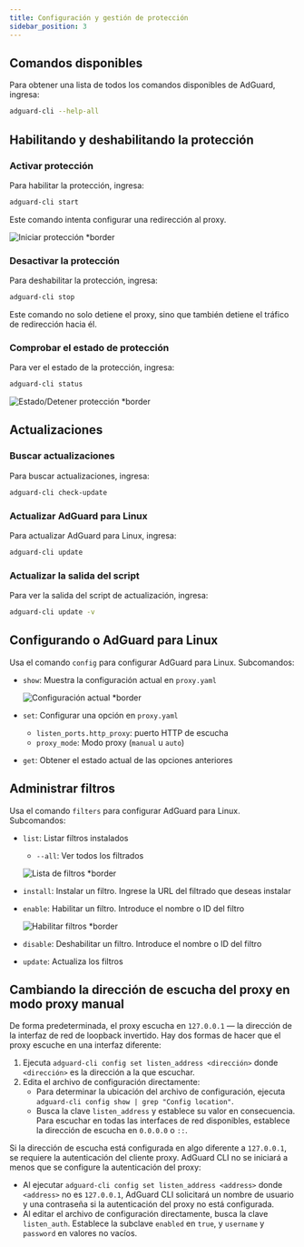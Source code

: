 ```yaml
---
title: Configuración y gestión de protección
sidebar_position: 3
---
```


## Comandos disponibles

Para obtener una lista de todos los comandos disponibles de AdGuard, ingresa:

```sh
adguard-cli --help-all
```

## Habilitando y deshabilitando la protección

### Activar protección

Para habilitar la protección, ingresa:

```sh
adguard-cli start
```

Este comando intenta configurar una redirección al proxy.

![Iniciar protección \*border](https://cdn.adtidy.org/content/Kb/ad_blocker/linux/start-protection.gif)

### Desactivar la protección

Para deshabilitar la protección, ingresa:

```sh
adguard-cli stop
```

Este comando no solo detiene el proxy, sino que también detiene el tráfico de redirección hacia él.

### Comprobar el estado de protección

Para ver el estado de la protección, ingresa:

```sh
adguard-cli status
```

![Estado/Detener protección \*border](https://cdn.adtidy.org/content/Kb/ad_blocker/linux/activation6.png)

## Actualizaciones

### Buscar actualizaciones

Para buscar actualizaciones, ingresa:

```sh
adguard-cli check-update
```

### Actualizar AdGuard para Linux

Para actualizar AdGuard para Linux, ingresa:

```sh
adguard-cli update
```

### Actualizar la salida del script

Para ver la salida del script de actualización, ingresa:

```sh
adguard-cli update -v
```

## Configurando o AdGuard para Linux

Usa el comando `config` para configurar AdGuard para Linux. Subcomandos:

- `show`: Muestra la configuración actual en `proxy.yaml`

    ![Configuración actual \*border](https://cdn.adtidy.org/content/Kb/ad_blocker/linux/activation7.png)

- `set`: Configurar una opción en `proxy.yaml`
    - `listen_ports.http_proxy`: puerto HTTP de escucha
    - `proxy_mode`: Modo proxy (`manual` u `auto`)

- `get`: Obtener el estado actual de las opciones anteriores

## Administrar filtros

Usa el comando `filters` para configurar AdGuard para Linux. Subcomandos:

- `list`: Listar filtros instalados

    - `--all`: Ver todos los filtrados

    ![Lista de filtros \*border](https://cdn.adtidy.org/content/Kb/ad_blocker/linux/filter-list.png)

- `install`: Instalar un filtro. Ingrese la URL del filtrado que deseas instalar

- `enable`: Habilitar un filtro. Introduce el nombre o ID del filtro

    ![Habilitar filtros \*border](https://cdn.adtidy.org/content/Kb/ad_blocker/linux/built-in-filters.png)

- `disable`: Deshabilitar un filtro. Introduce el nombre o ID del filtro

- `update`: Actualiza los filtros

## Cambiando la dirección de escucha del proxy en modo proxy manual

De forma predeterminada, el proxy escucha en `127.0.0.1` — la dirección de la interfaz de red de loopback invertido.
Hay dos formas de hacer que el proxy escuche en una interfaz diferente:

1. Ejecuta `adguard-cli config set listen_address <dirección>` donde `<dirección>` es la dirección a la que escuchar.
2. Edita el archivo de configuración directamente:
    - Para determinar la ubicación del archivo de configuración, ejecuta `adguard-cli config show | grep "Config location"`.
    - Busca la clave `listen_address` y establece su valor en consecuencia. Para escuchar en todas las interfaces de red disponibles, establece la dirección de escucha en `0.0.0.0` o `::`.

Si la dirección de escucha está configurada en algo diferente a `127.0.0.1`, se requiere la autenticación del cliente proxy. AdGuard CLI no se iniciará a menos que se configure la autenticación del proxy:

- Al ejecutar `adguard-cli config set listen_address <address>` donde `<address>` no es `127.0.0.1`, AdGuard CLI solicitará un nombre de usuario y una contraseña si la autenticación del proxy no está configurada.
- Al editar el archivo de configuración directamente, busca la clave `listen_auth`. Establece la subclave `enabled` en `true`, y `username` y `password` en valores no vacíos.
